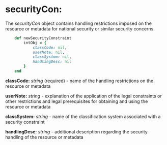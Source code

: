 # securityCon:

The *securityCon* object contains handling restrictions imposed on the resource or metadata for
national security or similar security concerns.

````ruby
    def newSecurityConstraint
        intObj = {
            classCode: nil,
            userNote: nil,
            classSystem: nil,
            handlingDesc: nil
        }
    end
````

__classCode:__ *string* (required) - name of the handling restrictions on the resource or metadata

__userNote:__ *string* - explanation of the application of the legal constraints or other restrictions and legal prerequisites for obtaining and using the resource or metadata

__classSystem:__ *string* - name of the classification system associated with a security constraint

__handlingDesc:__ *string* - additional description regarding the security handling of the resource or metadata
